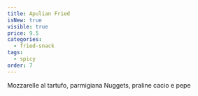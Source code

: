 ```yaml
---
title: Apulian Fried
isNew: true
visible: true
price: 9.5
categories:
  - fried-snack
tags:
  - spicy
order: 7
---
```

Mozzarelle al tartufo, parmigiana Nuggets, praline cacio e pepe